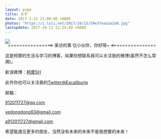 ```yaml
---
layout: page
title: 关于
date: 2017-1-25 21:00:06 +0800
photos: "https://i.loli.net/2017/10/15/59e37eaa1e1a0.jpg"
lastupdate: 2017-10-11 12:24:49 +0800
---
```

![](https://i.loli.net/2017/10/15/59e37eaa1e1a0.jpg)

<style>
div.container.sidebar-position-left {
 	background:url(/uploads/b2.jpg) !important;
    background-attachment:fixed !important;
    background-position:50% 50% !important;
	background-size: cover !important;
}
div#posts.posts-expand{
       margin-top: 0px;
   margin-bottom: 60px;
   padding: 25px;
   border: 1px solid #fff;
   /*-webkit-border-radius: 8px;*/
   /*-moz-border-radius: 8px;*/
   border-radius: 3px;
   -webkit-box-shadow: #666 0px 0px 10px !important;
   -moz-box-shadow: #666 0px 0px 10px !important;
   box-shadow: #666 0px 0px 10px !important;
   background: rgba(255,255,240, 1) !important;
   /*background: #fff;*/
   behavior: url(/images/PIE.htc);
   /*border: 1px solid rgba(128, 128, 128, 0.4);*/
/*   border-left: 1px solid darkgray;
   border-right: 1px solid darkgray;*/
   /*rgba(128, 128, 128, 0.4)*/
}

  span#busuanzi_value_site_uv.busuanzi-value{
    font-size: 25 !important;
   font-weight: 1000 !important;
}
</style>


<div align="center" style="margin-top:-20px">================&gt; 来访的第&nbsp;<font color="red"><span class="busuanzi-value" id="busuanzi_value_site_uv"></span></font>位小伙伴，你好呀~ &lt;================</div>


这是柯摩的生活与学习的博客，如果你想联系我可以关注我的微博(虽然不怎么常用)。


新浪微博：[柯摩SH](http://weibo.com/u/5339619827/home)


此外你也可以关注我的[Twitter@Excaliburjp](https://twitter.com/Excaliburjp)


邮箱：

912011727@qq.com

yedongdong83@gmail.com

a912011727@gmail.com

希望能遇见更多的朋友，当然没有未来的未来不是我想要的未来！

